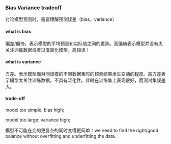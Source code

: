 ### Bias Variance tradeoff
讨论模型预测时，需要理解预测误差（bias，variance）

#### what is bias
偏差/偏倚，表示模型的平均预测和实际值之间的差异。高偏倚表示模型并没有太关注训练数据或者过度简化模型，高错误！

#### what is variance
方差。表示模型面对同规模的不同数据集时的预测结果发生变动的程度。高方差表示模型太关注训练数据，不具有泛化性。此时在训练集上表现很好，而测试集误差大。

#### trade-off



model too simple: bias high;

model too large: variance high;

模型不可能在变的更复杂的同时变得更简单：we need to find the right/good balance without overfitting and underfitting the data.
